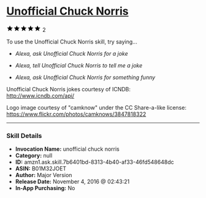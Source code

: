 # [Unofficial Chuck Norris](http://alexa.amazon.com/#skills/amzn1.ask.skill.7b6401bd-8313-4b40-af33-46fd548648dc)
![5 stars](../../images/ic_star_black_18dp_1x.png)![5 stars](../../images/ic_star_black_18dp_1x.png)![5 stars](../../images/ic_star_black_18dp_1x.png)![5 stars](../../images/ic_star_black_18dp_1x.png)![5 stars](../../images/ic_star_black_18dp_1x.png) 2

To use the Unofficial Chuck Norris skill, try saying...

* *Alexa, ask Unofficial Chuck Norris for a joke*

* *Alexa, tell Unofficial Chuck Norris to tell me a joke*

* *Alexa, ask Unofficial Chuck Norris for something funny*

Unofficial Chuck Norris jokes courtesy of ICNDB: http://www.icndb.com/api/

Logo image courtesy of "camknow" under the CC Share-a-like license: https://www.flickr.com/photos/camknows/3847818322

***

### Skill Details

* **Invocation Name:** unofficial chuck norris
* **Category:** null
* **ID:** amzn1.ask.skill.7b6401bd-8313-4b40-af33-46fd548648dc
* **ASIN:** B01M32JOET
* **Author:** Major Version
* **Release Date:** November 4, 2016 @ 02:43:21
* **In-App Purchasing:** No
